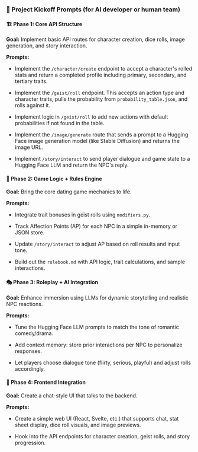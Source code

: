 
### 🧭 Project Kickoff Prompts (for AI developer or human team)

#### 🏗️ **Phase 1: Core API Structure**

**Goal:** Implement basic API routes for character creation, dice rolls, image generation, and story interaction.

**Prompts:**

-   Implement the `/character/create` endpoint to accept a character's rolled stats and return a completed profile including primary, secondary, and tertiary traits.
    
-   Implement the `/geist/roll` endpoint. This accepts an action type and character traits, pulls the probability from `probability_table.json`, and rolls against it.
    
-   Implement logic in `/geist/roll` to add new actions with default probabilities if not found in the table.
    
-   Implement the `/image/generate` route that sends a prompt to a Hugging Face image generation model (like Stable Diffusion) and returns the image URL.
    
-   Implement `/story/interact` to send player dialogue and game state to a Hugging Face LLM and return the NPC's reply.
    

#### 🧠 **Phase 2: Game Logic + Rules Engine**

**Goal:** Bring the core dating game mechanics to life.

**Prompts:**

-   Integrate trait bonuses in geist rolls using `modifiers.py`.
    
-   Track Affection Points (AP) for each NPC in a simple in-memory or JSON store.
    
-   Update `/story/interact` to adjust AP based on roll results and input tone.
    
-   Build out the `rulebook.md` with API logic, trait calculations, and sample interactions.
    

#### 🎭 **Phase 3: Roleplay + AI Integration**

**Goal:** Enhance immersion using LLMs for dynamic storytelling and realistic NPC reactions.

**Prompts:**

-   Tune the Hugging Face LLM prompts to match the tone of romantic comedy/drama.
    
-   Add context memory: store prior interactions per NPC to personalize responses.
    
-   Let players choose dialogue tone (flirty, serious, playful) and adjust rolls accordingly.
    

#### 💌 **Phase 4: Frontend Integration**

**Goal:** Create a chat-style UI that talks to the backend.

**Prompts:**

-   Create a simple web UI (React, Svelte, etc.) that supports chat, stat sheet display, dice roll visuals, and image previews.
    
-   Hook into the API endpoints for character creation, geist rolls, and story progression.